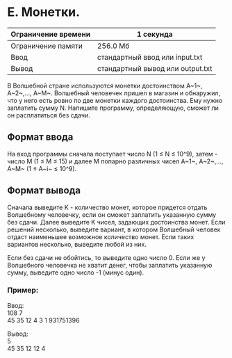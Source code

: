 # E. Монетки.

| Ограничение времени | 1 секунда                        |
|---------------------|----------------------------------|
| Ограничение памяти  | 256.0 Мб                         |
| Ввод                | стандартный ввод или input.txt   |
| Вывод               | стандартный вывод или output.txt |

В Волшебной стране используются монетки достоинством A~1~, A~2~,..., A~M~. Волшебный человечек пришел в магазин и обнаружил, 
что у него есть ровно по две монетки каждого достоинства. Ему нужно заплатить сумму N. Напишите программу, определяющую, сможет ли он расплатиться без сдачи.

## Формат ввода
На вход программы сначала поступает число N (1 ≤ N ≤ 10^9), затем - число M (1 ≤ M ≤ 15) и далее M попарно различных чисел A~1~, A~2~,..., A~M~ (1 ≤ A~i~ ≤ 10^9).

## Формат вывода
Сначала выведите K - количество монет, которое придется отдать Волшебному человечку, если он сможет заплатить указанную сумму без сдачи. 
Далее выведите K чисел, задающих достоинства монет. Если решений несколько, выведите вариант, в котором Волшебный человек отдаст наименьшее возможное количество монет. 
Если таких вариантов несколько, выведите любой из них.

Если без сдачи не обойтись, то выведите одно число 0. Если же у Волшебного человечка не хватит денег, чтобы заплатить указанную сумму, выведите одно число -1 (минус один).

### Пример:
Ввод:  
108 7  
45 35 12 4 3 1 931751396  
 

Вывод:  
5  
45 35 12 12 4  
